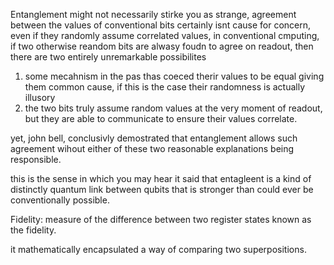 Entanglement might not necessarily stirke you as strange, agreement between the values of conventional  bits certainly isnt cause for concern, even if they randomly assume correlated values, in conventional cmputing, if two otherwise reandom bits are alwasy foudn to agree on readout, then there are two entirely unremarkable possibilites

1. some mecahnism in the pas thas coeced therir values to be equal giving them common cause, if this is the case their randomness is actually illusory
2. the two bits truly assume random values at the very moment of readout, but they are able to communicate to ensure their values correlate.

yet, john bell, conclusivly demostrated that entanglement allows such agreement wihout either of these two reasonable explanations being responsible.

this is the sense in which you may hear it said that entagleent is a kind of distinctly quantum link between qubits that is stronger than could ever be conventionally possible.


Fidelity:
measure of the difference between two register states known as the fidelity.

it mathematically encapsulated a way of comparing two superpositions.

